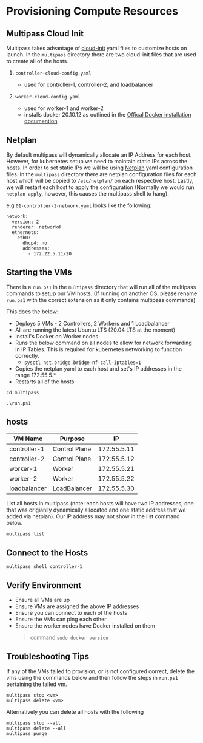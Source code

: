 # Provisioning Compute Resources

## Multipass Cloud Init

Multipass takes advantage of [cloud-init](https://ubuntu.com/blog/using-cloud-init-with-multipass) yaml files to customize hosts on launch. In the `multipass` directory there are two cloud-init files that are used to create all of the hosts.

1. `controller-cloud-config.yaml`
    - used for controller-1, controller-2, and loadbalancer

2. `worker-cloud-config.yaml`
    - used for worker-1 and worker-2
    - installs docker 20.10.12 as outlined in the [Offical Docker installation documention](https://docs.docker.com/engine/install/ubuntu/)

## Netplan

By default multipass will dynamically allocate an IP Address for each host. However, for kubernetes setup we need to maintain static IPs across the hosts. In order to set static IPs we will be using [Netplan](https://netplan.io/) yaml configuration files. In the `multipass` directory there are netplan configuration files for each host which will be copied to `/etc/netplan/` on each respective host. Lastly, we will restart each host to apply the configuration (Normally we would run `netplan apply`, however, this causes the multipass shell to hang).  

e.g `01-controller-1-network.yaml` looks like the following:

```
network:
  version: 2
  renderer: networkd
  ethernets:
    eth0:
      dhcp4: no
      addresses: 
        - 172.22.5.11/20
```
## Starting the VMs

There is a `run.ps1` in the `multipass` directory that will run all of the multipass commands to setup our VM hosts. (If running on another OS, please rename `run.ps1` with the correct extension as it only contains multipass commands)

This does the below:

- Deploys 5 VMs - 2 Controllers, 2 Workers and 1 Loadbalancer
- All are running the latest Ubuntu LTS (20.04 LTS at the moment)
- Install's Docker on Worker nodes
- Runs the below command on all nodes to allow for network forwarding in IP Tables. This is required for kubernetes networking to function correctly.
  - `sysctl net.bridge.bridge-nf-call-iptables=1`
- Copies the netplan yaml to each host and set's IP addresses in the range 172.55.5.*
- Restarts all of the hosts 

```
cd multipass

.\run.ps1
```

## hosts

| VM Name      | Purpose       | IP          |
|--------------|---------------|-------------|
| controller-1 | Control Plane | 172.55.5.11 |
| controller-2 | Control Plane | 172.55.5.12 |
| worker-1     | Worker        | 172.55.5.21 |
| worker-2     | Worker        | 172.55.5.22 |
| loadbalancer | LoadBalancer  | 172.55.5.30 |

List all hosts in multipass (note: each hosts will have two IP addresses, one that was origianlly dynamically allocated and one static address that we added via netplan). Our IP address may not show in the list command below. 
```
multipass list
```

## Connect to the Hosts

```
multipass shell controller-1
```

## Verify Environment

- Ensure all VMs are up
- Ensure VMs are assigned the above IP addresses
- Ensure you can connect to each of the hosts
- Ensure the VMs can ping each other
- Ensure the worker nodes have Docker installed on them
  > command `sudo docker version`

## Troubleshooting Tips

If any of the VMs failed to provision, or is not configured correct, delete the vms using the commands below and then follow the steps in `run.ps1` pertaining the failed vm.

```
multipass stop <vm>
multipass delete <vm>
```

Alternatively you can delete all hosts with the following

```
multipass stop --all
multipass delete --all
multipass purge
```

